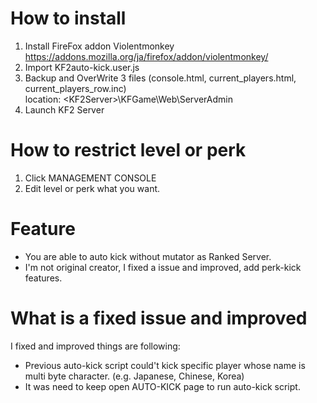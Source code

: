# How to install

1. Install FireFox addon Violentmonkey https://addons.mozilla.org/ja/firefox/addon/violentmonkey/  
2. Import KF2auto-kick.user.js  
3. Backup and OverWrite 3 files (console.html, current_players.html, current_players_row.inc)  
location: \<KF2Server\>\KFGame\Web\ServerAdmin  
4. Launch KF2 Server

# How to restrict level or perk

1. Click MANAGEMENT CONSOLE
2. Edit level or perk what you want.

# Feature

* You are able to auto kick without mutator as Ranked Server.
* I'm not original creator, I fixed a issue and improved, add perk-kick features.

# What is a fixed issue and improved

I fixed and improved things are following:

* Previous auto-kick script could't kick specific player whose name is multi byte character. (e.g. Japanese, Chinese, Korea)  
* It was need to keep open AUTO-KICK page to run auto-kick script.
